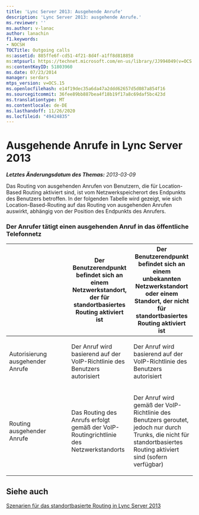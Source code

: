 ```yaml
---
title: 'Lync Server 2013: Ausgehende Anrufe'
description: 'Lync Server 2013: ausgehende Anrufe.'
ms.reviewer: ''
ms.author: v-lanac
author: lanachin
f1.keywords:
- NOCSH
TOCTitle: Outgoing calls
ms:assetid: 885ffe6f-cd51-4f21-8d4f-a1ff8d818858
ms:mtpsurl: https://technet.microsoft.com/en-us/library/JJ994049(v=OCS.15)
ms:contentKeyID: 51803960
ms.date: 07/23/2014
manager: serdars
mtps_version: v=OCS.15
ms.openlocfilehash: e14f19dec35a6da47a2ddd62657d5d087a854f16
ms.sourcegitcommit: 36fee89bb887bea4f18b19f17a8c69daf5bc423d
ms.translationtype: MT
ms.contentlocale: de-DE
ms.lasthandoff: 11/26/2020
ms.locfileid: "49424835"
---
```

# <a name="outgoing-calls-in-lync-server-2013"></a>Ausgehende Anrufe in Lync Server 2013

<div data-xmlns="http://www.w3.org/1999/xhtml">

<div class="topic" data-xmlns="http://www.w3.org/1999/xhtml" data-msxsl="urn:schemas-microsoft-com:xslt" data-cs="https://msdn.microsoft.com/">

<div data-asp="https://msdn2.microsoft.com/asp">



</div>

<div id="mainSection">

<div id="mainBody">

<span> </span>

_**Letztes Änderungsdatum des Themas:** 2013-03-09_

Das Routing von ausgehenden Anrufen von Benutzern, die für Location-Based Routing aktiviert sind, ist vom Netzwerkspeicherort des Endpunkts des Benutzers betroffen. In der folgenden Tabelle wird gezeigt, wie sich Location-Based-Routing auf das Routing von ausgehenden Anrufen auswirkt, abhängig von der Position des Endpunkts des Anrufers.

### <a name="caller-placing-an-outbound-call-to-the-pstn"></a>Der Anrufer tätigt einen ausgehenden Anruf in das öffentliche Telefonnetz

<table>
<colgroup>
<col style="width: 33%" />
<col style="width: 33%" />
<col style="width: 33%" />
</colgroup>
<thead>
<tr class="header">
<th></th>
<th>Der Benutzerendpunkt befindet sich an einem Netzwerkstandort, der für standortbasiertes Routing aktiviert ist</th>
<th>Der Benutzerendpunkt befindet sich an einem unbekannten Netzwerkstandort oder einem Standort, der nicht für standortbasiertes Routing aktiviert ist</th>
</tr>
</thead>
<tbody>
<tr class="odd">
<td><p>Autorisierung ausgehender Anrufe</p></td>
<td><p>Der Anruf wird basierend auf der VoIP-Richtlinie des Benutzers autorisiert</p></td>
<td><p>Der Anruf wird basierend auf der VoIP-Richtlinie des Benutzers autorisiert</p></td>
</tr>
<tr class="even">
<td><p>Routing ausgehender Anrufe</p></td>
<td><p>Das Routing des Anrufs erfolgt gemäß der VoIP-Routingrichtlinie des Netzwerkstandorts</p></td>
<td><p>Der Anruf wird gemäß der VoIP-Richtlinie des Benutzers geroutet, jedoch nur durch Trunks, die nicht für standortbasiertes Routing aktiviert sind (sofern verfügbar)</p></td>
</tr>
</tbody>
</table>


<div>

## <a name="see-also"></a>Siehe auch


[Szenarien für das standortbasierte Routing in Lync Server 2013](lync-server-2013-scenarios-for-location-based-routing.md)  
  

</div>

</div>

<span> </span>

</div>

</div>

</div>

